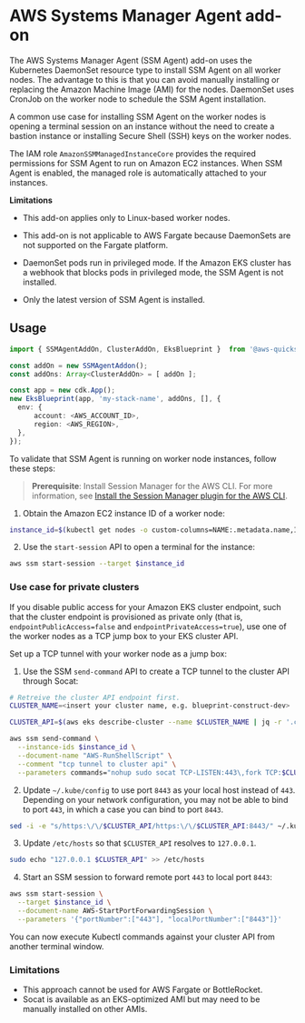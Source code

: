 # AWS Systems Manager Agent add-on

The AWS Systems Manager Agent (SSM Agent) add-on uses the Kubernetes DaemonSet resource type to install SSM Agent on all worker nodes. The advantage to this is that you can avoid manually installing or replacing the Amazon Machine Image (AMI) for the nodes. DaemonSet uses CronJob on the worker node to schedule the SSM Agent installation.

A common use case for installing SSM Agent on the worker nodes is opening a terminal session on an instance without the need to create a bastion instance or installing Secure Shell (SSH) keys on the worker nodes.

The IAM role `AmazonSSMManagedInstanceCore` provides the required permissions for SSM Agent to run on Amazon EC2 instances. When SSM Agent is enabled, the managed role is automatically attached to your instances.

**Limitations**

* This add-on applies only to Linux-based worker nodes.

* This add-on is not applicable to AWS Fargate because DaemonSets are not supported on the Fargate platform.

* DaemonSet pods run in privileged mode. If the Amazon EKS cluster has a webhook that blocks pods in privileged mode, the SSM Agent is not installed.

* Only the latest version of SSM Agent is installed.

## Usage

```typescript
import { SSMAgentAddOn, ClusterAddOn, EksBlueprint }  from '@aws-quickstart/ssp-amazon-eks';

const addOn = new SSMAgentAddon();
const addOns: Array<ClusterAddOn> = [ addOn ];

const app = new cdk.App();
new EksBlueprint(app, 'my-stack-name', addOns, [], {
  env: {
      account: <AWS_ACCOUNT_ID>,
      region: <AWS_REGION>,
  },
});
```

To validate that SSM Agent is running on worker node instances, follow these steps:

> **Prerequisite**: Install Session Manager for the AWS CLI. For more information, see [Install the Session Manager plugin for the AWS CLI](https://docs.aws.amazon.com/systems-manager/latest/userguide/session-manager-working-with-install-plugin.html).

1. Obtain the Amazon EC2 instance ID of a worker node:
```bash
instance_id=$(kubectl get nodes -o custom-columns=NAME:.metadata.name,INSTANCEID:.spec.providerID | awk -F/ 'FNR == 2 {print $5}')
```
2. Use the `start-session` API to open a terminal for the instance:
```bash
aws ssm start-session --target $instance_id
```

### Use case for private clusters

If you disable public access for your Amazon EKS cluster endpoint, such that the cluster endpoint is provisioned as private only (that is, `endpointPublicAccess=false` and `endpointPrivateAccess=true`), use one of the worker nodes as a TCP jump box to your EKS cluster API.

Set up a TCP tunnel with your worker node as a jump box:

1. Use the SSM `send-command` API to create a TCP tunnel to the cluster API through Socat:
```bash
# Retreive the cluster API endpoint first.
CLUSTER_NAME=<insert your cluster name, e.g. blueprint-construct-dev>

CLUSTER_API=$(aws eks describe-cluster --name $CLUSTER_NAME | jq -r '.cluster.endpoint' | awk -F/ '{print $3}')

aws ssm send-command \
  --instance-ids $instance_id \
  --document-name "AWS-RunShellScript" \
  --comment "tcp tunnel to cluster api" \
  --parameters commands="nohup sudo socat TCP-LISTEN:443\,fork TCP:$CLUSTER_API:443 &"
```
2. Update `~/.kube/config` to use port `8443` as your local host instead of `443`. Depending on your network configuration, you may not be able to bind to port `443`, in which a case you can bind to port `8443`.
```bash
sed -i -e "s/https:\/\/$CLUSTER_API/https:\/\/$CLUSTER_API:8443/" ~/.kube/config
```
3. Update `/etc/hosts` so that `$CLUSTER_API` resolves to `127.0.0.1`.
```bash
sudo echo "127.0.0.1 $CLUSTER_API" >> /etc/hosts
```
4. Start an SSM session to forward remote port `443` to local port `8443`:
```bash
aws ssm start-session \
  --target $instance_id \
  --document-name AWS-StartPortForwardingSession \
  --parameters '{"portNumber":["443"], "localPortNumber":["8443"]}'
```

You can now execute Kubectl commands against your cluster API from another terminal window.

### Limitations

* This approach cannot be used for AWS Fargate or BottleRocket.
* Socat is available as an EKS-optimized AMI but may need to be manually installed on other AMIs.
